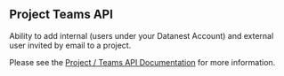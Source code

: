 ## Project Teams API

Ability to add internal (users under your Datanest Account) and external user invited by email to a project.

Please see the [Project / Teams API Documentation](https://documenter.getpostman.com/view/30686985/2s9YRCXrUJ#d2b20667-7e73-4db9-9e4e-04bc6c17e0d0) for more information.